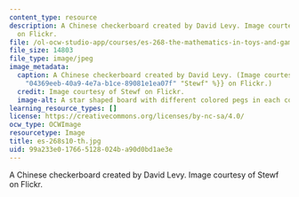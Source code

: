 ```yaml
---
content_type: resource
description: A Chinese checkerboard created by David Levy. Image courtesy of Stewf
  on Flickr.
file: /ol-ocw-studio-app/courses/es-268-the-mathematics-in-toys-and-games-spring-2010/99a233e017665128024ba90d0bd1ae3e_es-268s10-th.jpg
file_size: 14803
file_type: image/jpeg
image_metadata:
  caption: A Chinese checkerboard created by David Levy. (Image courtesy of {{% resource_link
    "04369eeb-40a9-4e7a-b1ce-89081e1ea07f" "Stewf" %}} on Flickr.)
  credit: Image courtesy of Stewf on Flickr.
  image-alt: A star shaped board with different colored pegs in each corner.
learning_resource_types: []
license: https://creativecommons.org/licenses/by-nc-sa/4.0/
ocw_type: OCWImage
resourcetype: Image
title: es-268s10-th.jpg
uid: 99a233e0-1766-5128-024b-a90d0bd1ae3e
---
```

A Chinese checkerboard created by David Levy. Image courtesy of Stewf on Flickr.